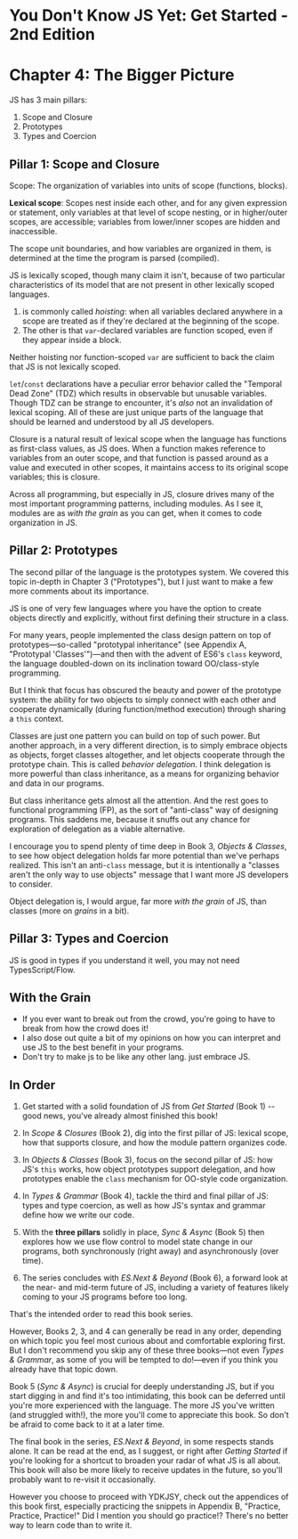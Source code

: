 # You Don't Know JS Yet: Get Started - 2nd Edition
# Chapter 4: The Bigger Picture

JS has 3 main pillars:

1. Scope and Closure
2. Prototypes
3. Types and Coercion

## Pillar 1: Scope and Closure

Scope: The organization of variables into units of scope (functions, blocks).

**Lexical scope**: Scopes nest inside each other, and for any given expression or statement, only variables at that level of scope nesting, or in higher/outer scopes, are accessible; variables from lower/inner scopes are hidden and inaccessible.

The scope unit boundaries, and how variables are organized in them, is determined at the time the program is parsed (compiled). 

JS is lexically scoped, though many claim it isn't, because of two particular characteristics of its model that are not present in other lexically scoped languages.

1. is commonly called *hoisting*: when all variables declared anywhere in a scope are treated as if they're declared at the beginning of the scope.
2. The other is that `var`-declared variables are function scoped, even if they appear inside a block.

Neither hoisting nor function-scoped `var` are sufficient to back the claim that JS is not lexically scoped. 

`let`/`const` declarations have a peculiar error behavior called the "Temporal Dead Zone" (TDZ) which results in observable but unusable variables.
Though TDZ can be strange to encounter, it's *also* not an invalidation of lexical scoping. 
All of these are just unique parts of the language that should be learned and understood by all JS developers.

Closure is a natural result of lexical scope when the language has functions as first-class values, as JS does. 
When a function makes reference to variables from an outer scope, and that function is passed around as a value and executed in other scopes, it maintains access to its original scope variables; this is closure.

Across all programming, but especially in JS, closure drives many of the most important programming patterns, including modules. As I see it, modules are as *with the grain* as you can get, when it comes to code organization in JS.

## Pillar 2: Prototypes

The second pillar of the language is the prototypes system. We covered this topic in-depth in Chapter 3 ("Prototypes"), but I just want to make a few more comments about its importance.

JS is one of very few languages where you have the option to create objects directly and explicitly, without first defining their structure in a class.

For many years, people implemented the class design pattern on top of prototypes—so-called "prototypal inheritance" (see Appendix A, "Prototypal 'Classes'")—and then with the advent of ES6's `class` keyword, the language doubled-down on its inclination toward OO/class-style programming.

But I think that focus has obscured the beauty and power of the prototype system: 
the ability for two objects to simply connect with each other and cooperate dynamically 
(during function/method execution) through sharing a `this` context.

Classes are just one pattern you can build on top of such power. 
But another approach, in a very different direction, is to simply embrace objects as objects, 
forget classes altogether, and let objects cooperate through the prototype chain. 
This is called *behavior delegation*. 
I think delegation is more powerful than class inheritance, as a means for organizing behavior and data in our programs.

But class inheritance gets almost all the attention. 
And the rest goes to functional programming (FP), as the sort of "anti-class" way of designing programs.
This saddens me, because it snuffs out any chance for exploration of delegation as a viable alternative.

I encourage you to spend plenty of time deep in Book 3, *Objects & Classes*, to see how object delegation holds far more potential than we've perhaps realized. This isn't an anti-`class` message, but it is intentionally a "classes aren't the only way to use objects" message that I want more JS developers to consider.

Object delegation is, I would argue, far more *with the grain* of JS, than classes (more on *grains* in a bit).

## Pillar 3: Types and Coercion

JS is good in types if you understand it well, you may not need TypesScript/Flow.
## With the Grain

- If you ever want to break out from the crowd, you're going to have to break from how the crowd does it!
- I also dose out quite a bit of my opinions on how you can interpret and use JS to the best benefit in your programs. 
- Don't try to make js to be like any other lang. just embrace JS.

## In Order

1. Get started with a solid foundation of JS from *Get Started* (Book 1) -- good news, you've already almost finished this book!

2. In *Scope & Closures* (Book 2), dig into the first pillar of JS: lexical scope, how that supports closure, and how the module pattern organizes code.

3. In *Objects & Classes* (Book 3), focus on the second pillar of JS: how JS's `this` works, how object prototypes support delegation, and how prototypes enable the `class` mechanism for OO-style code organization.

4. In *Types & Grammar* (Book 4), tackle the third and final pillar of JS: types and type coercion, as well as how JS's syntax and grammar define how we write our code.

5. With the **three pillars** solidly in place, *Sync & Async* (Book 5) then explores how we use flow control to model state change in our programs, both synchronously (right away) and asynchronously (over time).

6. The series concludes with *ES.Next & Beyond* (Book 6), a forward look at the near- and mid-term future of JS, including a variety of features likely coming to your JS programs before too long.

That's the intended order to read this book series.

However, Books 2, 3, and 4 can generally be read in any order, depending on which topic you feel most curious about and comfortable exploring first. But I don't recommend you skip any of these three books—not even *Types & Grammar*, as some of you will be tempted to do!—even if you think you already have that topic down.

Book 5 (*Sync & Async*) is crucial for deeply understanding JS, but if you start digging in and find it's too intimidating, this book can be deferred until you're more experienced with the language. The more JS you've written (and struggled with!), the more you'll come to appreciate this book. So don't be afraid to come back to it at a later time.

The final book in the series, *ES.Next & Beyond*, in some respects stands alone. It can be read at the end, as I suggest, or right after *Getting Started* if you're looking for a shortcut to broaden your radar of what JS is all about. This book will also be more likely to receive updates in the future, so you'll probably want to re-visit it occasionally.

However you choose to proceed with YDKJSY, check out the appendices of this book first, especially practicing the snippets in Appendix B, "Practice, Practice, Practice!" Did I mention you should go practice!? There's no better way to learn code than to write it.
